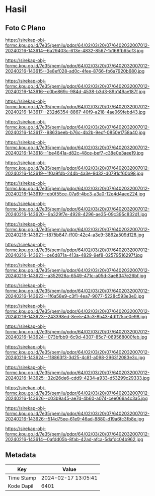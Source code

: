 # Hasil

## Foto C Plano

https://sirekap-obj-formc.kpu.go.id/7e35/pemilu/pdpr/64/02/03/20/07/6402032007012-20240216-143614--6a29403c-613e-4832-8567-1c168fb65cf3.jpg

https://sirekap-obj-formc.kpu.go.id/7e35/pemilu/pdpr/64/02/03/20/07/6402032007012-20240216-143615--3e8ef028-ad0c-4fee-8766-fb6a7920b680.jpg

https://sirekap-obj-formc.kpu.go.id/7e35/pemilu/pdpr/64/02/03/20/07/6402032007012-20240216-143616--c0be869c-984d-4538-b3d3-89b149ae187f.jpg

https://sirekap-obj-formc.kpu.go.id/7e35/pemilu/pdpr/64/02/03/20/07/6402032007012-20240216-143617--232d6354-8867-40f9-a218-4ae069febd43.jpg

https://sirekap-obj-formc.kpu.go.id/7e35/pemilu/pdpr/64/02/03/20/07/6402032007012-20240216-143617--9863beeb-b76c-4b2b-9ecf-0850e1758a40.jpg

https://sirekap-obj-formc.kpu.go.id/7e35/pemilu/pdpr/64/02/03/20/07/6402032007012-20240216-143618--1be4641a-d82c-48ce-bef7-c38e0e3aee19.jpg

https://sirekap-obj-formc.kpu.go.id/7e35/pemilu/pdpr/64/02/03/20/07/6402032007012-20240216-143619--1f0a9fdb-244b-4a3e-9d32-d0791cf60b98.jpg

https://sirekap-obj-formc.kpu.go.id/7e35/pemilu/pdpr/64/02/03/20/07/6402032007012-20240216-143619--eb0f55ce-07a6-4bc3-a3a0-12e4d4aee224.jpg

https://sirekap-obj-formc.kpu.go.id/7e35/pemilu/pdpr/64/02/03/20/07/6402032007012-20240216-143620--9a329f7e-4928-4296-ae35-09c395c832d1.jpg

https://sirekap-obj-formc.kpu.go.id/7e35/pemilu/pdpr/64/02/03/20/07/6402032007012-20240216-143621--f875b847-ff00-42c4-a3e9-3862a509d128.jpg

https://sirekap-obj-formc.kpu.go.id/7e35/pemilu/pdpr/64/02/03/20/07/6402032007012-20240216-143621--ce6d871a-413a-4829-9ef8-02579516297f.jpg

https://sirekap-obj-formc.kpu.go.id/7e35/pemilu/pdpr/64/02/03/20/07/6402032007012-20240216-143622--a352928a-6549-471c-a05d-3ae8347e26bf.jpg

https://sirekap-obj-formc.kpu.go.id/7e35/pemilu/pdpr/64/02/03/20/07/6402032007012-20240216-143622--1f6a58e9-c3f1-4ea7-9077-5228c593e3e0.jpg

https://sirekap-obj-formc.kpu.go.id/7e35/pemilu/pdpr/64/02/03/20/07/6402032007012-20240216-143623--243398ed-8ee5-43c3-8b43-4dff25ce0e98.jpg

https://sirekap-obj-formc.kpu.go.id/7e35/pemilu/pdpr/64/02/03/20/07/6402032007012-20240216-143624--073bfbb9-6c9d-4307-85c7-069568000feb.jpg

https://sirekap-obj-formc.kpu.go.id/7e35/pemilu/pdpr/64/02/03/20/07/6402032007012-20240216-143624--118863f3-3d25-4c81-a098-296312083e3c.jpg

https://sirekap-obj-formc.kpu.go.id/7e35/pemilu/pdpr/64/02/03/20/07/6402032007012-20240216-143625--32d26de6-cdd9-4234-a933-d53299c29333.jpg

https://sirekap-obj-formc.kpu.go.id/7e35/pemilu/pdpr/64/02/03/20/07/6402032007012-20240216-143626--c03b9a45-ae7d-4b60-a074-cee069a4c3a5.jpg

https://sirekap-obj-formc.kpu.go.id/7e35/pemilu/pdpr/64/02/03/20/07/6402032007012-20240216-143626--514d75ee-61e9-46ad-8880-d19a6fc3fb8e.jpg

https://sirekap-obj-formc.kpu.go.id/7e35/pemilu/pdpr/64/02/03/20/07/6402032007012-20240216-143614--0afdd05b-8fab-42ad-afca-5dafdc04b962.jpg


## Metadata

| Key        | Value               |
| ---------- | ------------------- |
| Time Stamp | 2024-02-17 13:05:41 |
| Kode Dapil | 6401                |



